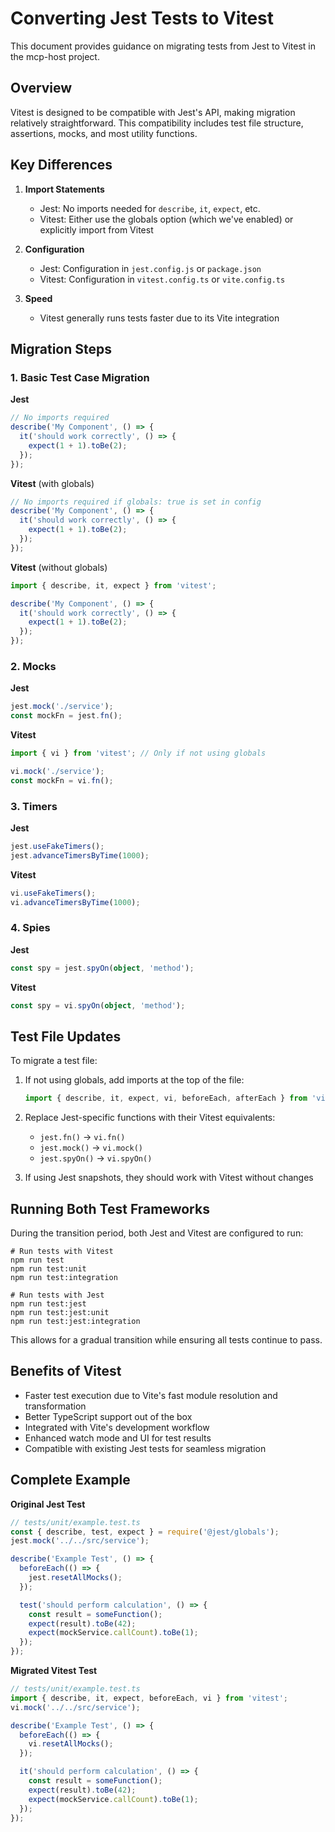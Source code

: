 # Converting Jest Tests to Vitest

This document provides guidance on migrating tests from Jest to Vitest in the mcp-host project.

## Overview

Vitest is designed to be compatible with Jest's API, making migration relatively straightforward. This compatibility includes test file structure, assertions, mocks, and most utility functions.

## Key Differences

1. **Import Statements**
   - Jest: No imports needed for `describe`, `it`, `expect`, etc.
   - Vitest: Either use the globals option (which we've enabled) or explicitly import from Vitest

2. **Configuration**
   - Jest: Configuration in `jest.config.js` or `package.json`
   - Vitest: Configuration in `vitest.config.ts` or `vite.config.ts`

3. **Speed**
   - Vitest generally runs tests faster due to its Vite integration

## Migration Steps

### 1. Basic Test Case Migration

**Jest**
```typescript
// No imports required
describe('My Component', () => {
  it('should work correctly', () => {
    expect(1 + 1).toBe(2);
  });
});
```

**Vitest** (with globals)
```typescript
// No imports required if globals: true is set in config
describe('My Component', () => {
  it('should work correctly', () => {
    expect(1 + 1).toBe(2);
  });
});
```

**Vitest** (without globals)
```typescript
import { describe, it, expect } from 'vitest';

describe('My Component', () => {
  it('should work correctly', () => {
    expect(1 + 1).toBe(2);
  });
});
```

### 2. Mocks

**Jest**
```typescript
jest.mock('./service');
const mockFn = jest.fn();
```

**Vitest**
```typescript
import { vi } from 'vitest'; // Only if not using globals

vi.mock('./service');
const mockFn = vi.fn();
```

### 3. Timers

**Jest**
```typescript
jest.useFakeTimers();
jest.advanceTimersByTime(1000);
```

**Vitest**
```typescript
vi.useFakeTimers();
vi.advanceTimersByTime(1000);
```

### 4. Spies

**Jest**
```typescript
const spy = jest.spyOn(object, 'method');
```

**Vitest**
```typescript
const spy = vi.spyOn(object, 'method');
```

## Test File Updates

To migrate a test file:

1. If not using globals, add imports at the top of the file:
   ```typescript
   import { describe, it, expect, vi, beforeEach, afterEach } from 'vitest';
   ```

2. Replace Jest-specific functions with their Vitest equivalents:
   - `jest.fn()` → `vi.fn()`
   - `jest.mock()` → `vi.mock()`
   - `jest.spyOn()` → `vi.spyOn()`

3. If using Jest snapshots, they should work with Vitest without changes

## Running Both Test Frameworks

During the transition period, both Jest and Vitest are configured to run:

```
# Run tests with Vitest
npm run test
npm run test:unit
npm run test:integration

# Run tests with Jest
npm run test:jest
npm run test:jest:unit
npm run test:jest:integration
```

This allows for a gradual transition while ensuring all tests continue to pass.

## Benefits of Vitest

- Faster test execution due to Vite's fast module resolution and transformation
- Better TypeScript support out of the box
- Integrated with Vite's development workflow
- Enhanced watch mode and UI for test results
- Compatible with existing Jest tests for seamless migration

## Complete Example

**Original Jest Test**
```typescript
// tests/unit/example.test.ts
const { describe, test, expect } = require('@jest/globals');
jest.mock('../../src/service');

describe('Example Test', () => {
  beforeEach(() => {
    jest.resetAllMocks();
  });

  test('should perform calculation', () => {
    const result = someFunction();
    expect(result).toBe(42);
    expect(mockService.callCount).toBe(1);
  });
});
```

**Migrated Vitest Test**
```typescript
// tests/unit/example.test.ts
import { describe, it, expect, beforeEach, vi } from 'vitest';
vi.mock('../../src/service');

describe('Example Test', () => {
  beforeEach(() => {
    vi.resetAllMocks();
  });

  it('should perform calculation', () => {
    const result = someFunction();
    expect(result).toBe(42);
    expect(mockService.callCount).toBe(1);
  });
});
